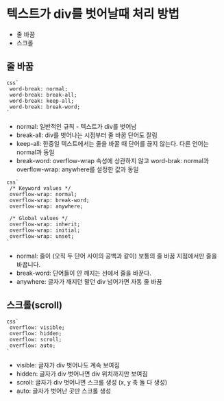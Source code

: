 # 텍스트가 div를 벗어날때 처리 방법
 - 줄 바꿈
 - 스크롤

## 줄 바꿈
```
css`
 word-break: normal;
 word-break: break-all;
 word-break: keep-all;
 word-break: break-word;
`
```
 - normal: 일반적인 규칙 - 텍스트가 div를 벗어남
 - break-all: div를 벗어나는 시점부터 줄 바꿈 단어도 잘림
 - keep-all: 한중일 텍스트에서는 줄을 바꿀 때 단어를 끊지 않는다. 다른 언어는 normal과 동일
 - break-word: overflow-wrap 속성에 상관하지 않고 word-brak: normal과 overflow-wrap: anywhere를 설정한 값과 동일

```
css`
 /* Keyword values */
 overflow-wrap: normal;
 overflow-wrap: break-word;
 overflow-wrap: anywhere;

 /* Global values */
 overflow-wrap: inherit;
 overflow-wrap: initial;
 overflow-wrap: unset;
`
```
 - normal: 줄이 (오직 두 단어 사이의 공백과 같이) 보통의 줄 바꿈 지점에서만 줄을 바꿉니다.
 - break-word: 단어들이 안 깨지는 선에서 줄을 바꾼다.
 - anywhere: 글자가 깨지던 말던 div 넘어가면 자동 줄 바꿈

## 스크롤(scroll)
```
css`
 overflow: visible;
 overflow: hidden;
 overflow: scroll;
 overflow: auto;
`
```
 - visible: 글자가 div 벗어나도 계속 보여짐
 - hidden: 글자가 div 벗어나면 div 위치까지만 보여짐
 - scroll: 글자가 div 벗어나면 스크롤 생성 (x, y 축 둘 다 생성)
 - auto: 글자가 벗어난 곳만 스크롤 생성